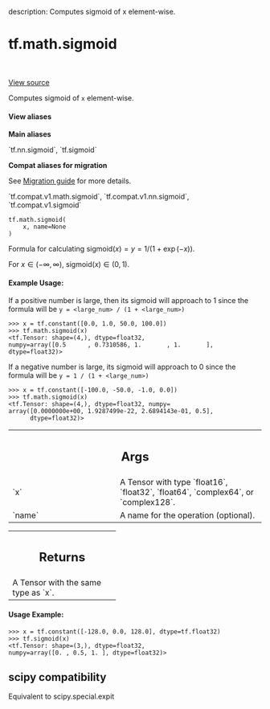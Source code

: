 description: Computes sigmoid of x element-wise.

<div itemscope itemtype="http://developers.google.com/ReferenceObject">
<meta itemprop="name" content="tf.math.sigmoid" />
<meta itemprop="path" content="Stable" />
</div>

# tf.math.sigmoid

<!-- Insert buttons and diff -->

<table class="tfo-notebook-buttons tfo-api nocontent" align="left">

</table>

<a target="_blank" href="/code/stable/tensorflow/python/ops/math_ops.py">View source</a>



Computes sigmoid of `x` element-wise.

<section class="expandable">
  <h4 class="showalways">View aliases</h4>
  <p>
<b>Main aliases</b>
<p>`tf.nn.sigmoid`, `tf.sigmoid`</p>

<b>Compat aliases for migration</b>
<p>See
<a href="https://www.tensorflow.org/guide/migrate">Migration guide</a> for
more details.</p>
<p>`tf.compat.v1.math.sigmoid`, `tf.compat.v1.nn.sigmoid`, `tf.compat.v1.sigmoid`</p>
</p>
</section>

<pre class="devsite-click-to-copy prettyprint lang-py tfo-signature-link">
<code>tf.math.sigmoid(
    x, name=None
)
</code></pre>



<!-- Placeholder for "Used in" -->

Formula for calculating $\mathrm{sigmoid}(x) = y = 1 / (1 + \exp(-x))$.

For $x \in (-\infty, \infty)$, $\mathrm{sigmoid}(x) \in (0, 1)$.

#### Example Usage:



If a positive number is large, then its sigmoid will approach to 1 since the
formula will be `y = <large_num> / (1 + <large_num>)`

```
>>> x = tf.constant([0.0, 1.0, 50.0, 100.0])
>>> tf.math.sigmoid(x)
<tf.Tensor: shape=(4,), dtype=float32,
numpy=array([0.5      , 0.7310586, 1.       , 1.       ], dtype=float32)>
```

If a negative number is large, its sigmoid will approach to 0 since the
formula will be `y = 1 / (1 + <large_num>)`

```
>>> x = tf.constant([-100.0, -50.0, -1.0, 0.0])
>>> tf.math.sigmoid(x)
<tf.Tensor: shape=(4,), dtype=float32, numpy=
array([0.0000000e+00, 1.9287499e-22, 2.6894143e-01, 0.5],
      dtype=float32)>
```

<!-- Tabular view -->
 <table class="responsive fixed orange">
<colgroup><col width="214px"><col></colgroup>
<tr><th colspan="2"><h2 class="add-link">Args</h2></th></tr>

<tr>
<td>
`x`
</td>
<td>
A Tensor with type `float16`, `float32`, `float64`, `complex64`, or
`complex128`.
</td>
</tr><tr>
<td>
`name`
</td>
<td>
A name for the operation (optional).
</td>
</tr>
</table>



<!-- Tabular view -->
 <table class="responsive fixed orange">
<colgroup><col width="214px"><col></colgroup>
<tr><th colspan="2"><h2 class="add-link">Returns</h2></th></tr>
<tr class="alt">
<td colspan="2">
A Tensor with the same type as `x`.
</td>
</tr>

</table>



#### Usage Example:



```
>>> x = tf.constant([-128.0, 0.0, 128.0], dtype=tf.float32)
>>> tf.sigmoid(x)
<tf.Tensor: shape=(3,), dtype=float32,
numpy=array([0. , 0.5, 1. ], dtype=float32)>
```



 <section><devsite-expandable expanded>
 <h2 class="showalways">scipy compatibility</h2>

Equivalent to scipy.special.expit


 </devsite-expandable></section>

